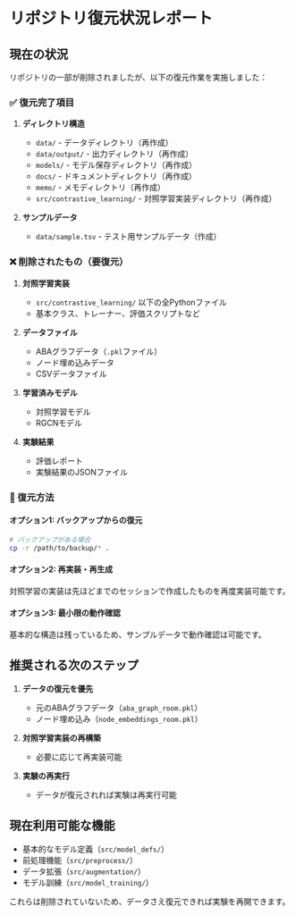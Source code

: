 # リポジトリ復元状況レポート

## 現在の状況

リポジトリの一部が削除されましたが、以下の復元作業を実施しました：

### ✅ 復元完了項目

1. **ディレクトリ構造**
   - `data/` - データディレクトリ（再作成）
   - `data/output/` - 出力ディレクトリ（再作成）
   - `models/` - モデル保存ディレクトリ（再作成）
   - `docs/` - ドキュメントディレクトリ（再作成）
   - `memo/` - メモディレクトリ（再作成）
   - `src/contrastive_learning/` - 対照学習実装ディレクトリ（再作成）

2. **サンプルデータ**
   - `data/sample.tsv` - テスト用サンプルデータ（作成）

### ❌ 削除されたもの（要復元）

1. **対照学習実装**
   - `src/contrastive_learning/` 以下の全Pythonファイル
   - 基本クラス、トレーナー、評価スクリプトなど

2. **データファイル**
   - ABAグラフデータ（`.pkl`ファイル）
   - ノード埋め込みデータ
   - CSVデータファイル

3. **学習済みモデル**
   - 対照学習モデル
   - RGCNモデル

4. **実験結果**
   - 評価レポート
   - 実験結果のJSONファイル

### 🔧 復元方法

#### オプション1: バックアップからの復元
```bash
# バックアップがある場合
cp -r /path/to/backup/* .
```

#### オプション2: 再実装・再生成
対照学習の実装は先ほどまでのセッションで作成したものを再度実装可能です。

#### オプション3: 最小限の動作確認
基本的な構造は残っているため、サンプルデータで動作確認は可能です。

## 推奨される次のステップ

1. **データの復元を優先**
   - 元のABAグラフデータ（`aba_graph_room.pkl`）
   - ノード埋め込み（`node_embeddings_room.pkl`）

2. **対照学習実装の再構築**
   - 必要に応じて再実装可能

3. **実験の再実行**
   - データが復元されれば実験は再実行可能

## 現在利用可能な機能

- 基本的なモデル定義（`src/model_defs/`）
- 前処理機能（`src/preprocess/`）
- データ拡張（`src/augmentation/`）
- モデル訓練（`src/model_training/`）

これらは削除されていないため、データさえ復元できれば実験を再開できます。